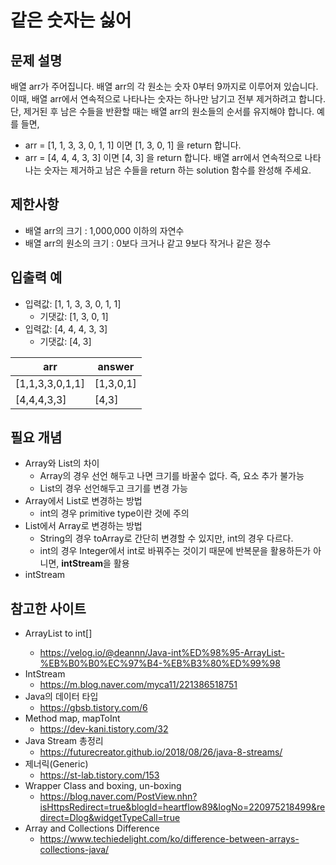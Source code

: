# 같은 숫자는 싫어

## 문제 설명

배열 arr가 주어집니다. 배열 arr의 각 원소는 숫자 0부터 9까지로 이루어져 있습니다. 이때, 배열 arr에서 연속적으로 나타나는 숫자는 하나만 남기고 전부 제거하려고 합니다. 단, 제거된 후 남은 수들을 반환할 때는 배열 arr의 원소들의 순서를 유지해야 합니다. 예를 들면,

- arr = [1, 1, 3, 3, 0, 1, 1] 이면 [1, 3, 0, 1] 을 return 합니다.
- arr = [4, 4, 4, 3, 3] 이면 [4, 3] 을 return 합니다.
배열 arr에서 연속적으로 나타나는 숫자는 제거하고 남은 수들을 return 하는 solution 함수를 완성해 주세요.

## 제한사항

- 배열 arr의 크기 : 1,000,000 이하의 자연수
- 배열 arr의 원소의 크기 : 0보다 크거나 같고 9보다 작거나 같은 정수

## 입출력 예

- 입력값: [1, 1, 3, 3, 0, 1, 1]
  - 기댓값: [1, 3, 0, 1]
- 입력값: 	[4, 4, 4, 3, 3]
  - 기댓값: [4, 3]

|arr| answer    |
|------|-----------|
|[1,1,3,3,0,1,1]	| [1,3,0,1] |
|[4,4,4,3,3]| 	[4,3]    |

## 필요 개념

- Array와 List의 차이
  - Array의 경우 선언 해두고 나면 크기를 바꿀수 없다. 즉, 요소 추가 불가능
  - List의 경우 선언해두고 크기를 변경 가능
- Array에서 List로 변경하는 방법
  - int의 경우 primitive type이란 것에 주의
- List에서 Array로 변경하는 방법 
  - String의 경우 toArray로 간단히 변경할 수 있지만, int의 경우 다르다.
  - int의 경우 Integer에서 int로 바꿔주는 것이기 때문에 반복문을 활용하든가 아니면, **intStream**을 활용
- intStream 
## 참고한 사이트

- ArrayList<Integer> to int[] 
  - https://velog.io/@deannn/Java-int%ED%98%95-ArrayList-%EB%B0%B0%EC%97%B4-%EB%B3%80%ED%99%98
- IntStream
  - https://m.blog.naver.com/myca11/221386518751
- Java의 데이터 타입
  - https://gbsb.tistory.com/6
- Method map, mapToInt
  - https://dev-kani.tistory.com/32
- Java Stream 총정리 
  - https://futurecreator.github.io/2018/08/26/java-8-streams/
- 제너릭(Generic)
  - https://st-lab.tistory.com/153
- Wrapper Class and boxing, un-boxing
  - https://blog.naver.com/PostView.nhn?isHttpsRedirect=true&blogId=heartflow89&logNo=220975218499&redirect=Dlog&widgetTypeCall=true
- Array and Collections Difference
  - https://www.techiedelight.com/ko/difference-between-arrays-collections-java/

